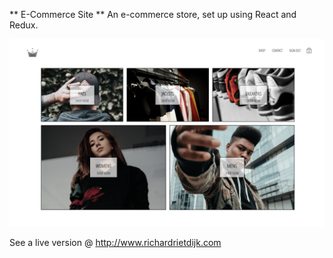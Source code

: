 ** E-Commerce Site **
An e-commerce store, set up using React and Redux.

<a href="http://www.richardrietdijk.com/"><img src="https://github.com/richardrietdijk/e-commerce-site/blob/master/icon.png" alt="e-commerce site"></a>

See a live version @ http://www.richardrietdijk.com
